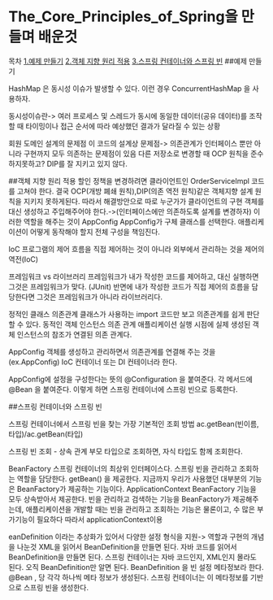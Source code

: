 # The_Core_Principles_of_Spring을 만들며 배운것
목차
[1.예제 만들기](#예제-만들기)
[2.객체 지향 원리 적용](#객체-지향-원리-적용)
[3.스프링 컨테이너와 스프링 빈](#스프링-컨테이너와-스프링-빈)
##예제 만들기

HashMap 은 동시성 이슈가 발생할 수 있다. 이런 경우 ConcurrentHashMap 을 사용하자.

동시성이슈란->
여러 프로세스 및 스레드가 동시에 동일한 데이터(공유 데이터)를 조작할 때 타이밍이나 접근 순서에 따라 예상했던 결과가 달라질 수 있는 상황

회원 도메인 설계의 문제점
이 코드의 설계상 문제점-> 의존관계가 인터페이스 뿐만 아니라 구현까지 모두 의존하는 문제점이 있음
다른 저장소로 변경할 때 OCP 원칙을 준수하지못하고?
DIP를 잘 지키고 있지 않다.

##객체 지향 원리 적용
할인 정책을 변경하려면 클라이언트인 OrderServiceImpl 코드를 고쳐야 한다.
결국 OCP(개방 폐쇄 원칙),DIP(의존 역전 원칙)같은 객체지향 설계 원칙을 지키지 못하게된다.
따라서 해결방안으로 따로 누군가가 클라이언트의 구현 객체를 대신 생성하고 주입해주어야 한다.->(인터페이스에만 의존하도록 설계를 변경하자)
이러한 역할을 해주는 것이  AppConfig
AppConfig가 구체 클래스를 선택한다.  애플리케이션이 어떻게 동작해야 할지 전체 구성을 책임진다.

IoC
프로그램의 제어 흐름을 직접 제어하는 것이 아니라 외부에서 관리하는 것을 제어의 역전(IoC)

프레임워크 vs 라이브러리
프레임워크가 내가 작성한 코드를 제어하고, 대신 실행하면 그것은 프레임워크가 맞다. (JUnit)
반면에 내가 작성한 코드가 직접 제어의 흐름을 담당한다면 그것은 프레임워크가 아니라 라이브러리다.


정적인 클래스 의존관계
클래스가 사용하는 import 코드만 보고 의존관계를 쉽게 판단할 수 있다.
동적인 객체 인스턴스 의존 관계
애플리케이션 실행 시점에 실제 생성된 객체 인스턴스의 참조가 연결된 의존 관계다.

AppConfig 
객체를 생성하고 관리하면서 의존관계를 연결해 주는 것을(ex.AppConfig) IoC 컨테이너 또는 DI 컨테이너라 한다.

AppConfig에 설정을 구성한다는 뜻의 @Configuration 을 붙여준다.
각 메서드에 @Bean 을 붙여준다. 이렇게 하면 스프링 컨테이너에 스프링 빈으로 등록한다.

##스프링 컨테이너와 스프링 빈

스프링 컨테이너에서 스프링 빈을 찾는 가장 기본적인 조회 방법
ac.getBean(빈이름, 타입)/ac.getBean(타입)

스프링 빈 조회 - 상속 관계
부모 타입으로 조회하면, 자식 타입도 함께 조회한다.

BeanFactory
스프링 컨테이너의 최상위 인터페이스다.
스프링 빈을 관리하고 조회하는 역할을 담당한다.
getBean() 을 제공한다.
지금까지 우리가 사용했던 대부분의 기능은 BeanFactory가 제공하는 기능이다.
ApplicationContext
BeanFactory 기능을 모두 상속받아서 제공한다.
빈을 관리하고 검색하는 기능을 BeanFactory가 제공해주는데, 애플리케이션을 개발할 때는 빈을 관리하고 조회하는 기능은 물론이고, 수 많은 부가기능이 필요하다
따라서 applicationContext이용

eanDefinition 이라는 추상화가 있어서 다양한 설정 형식을 지원-> 역할과 구현의 개념을 나눈것
XML을 읽어서 BeanDefinition을 만들면 된다.
자바 코드를 읽어서 BeanDefinition을 만들면 된다.
스프링 컨테이너는 자바 코드인지, XML인지 몰라도 된다. 오직 BeanDefinition만 알면 된다.
BeanDefinition 을 빈 설정 메타정보라 한다.
@Bean , <bean> 당 각각 하나씩 메타 정보가 생성된다.
스프링 컨테이너는 이 메타정보를 기반으로 스프링 빈을 생성한다.